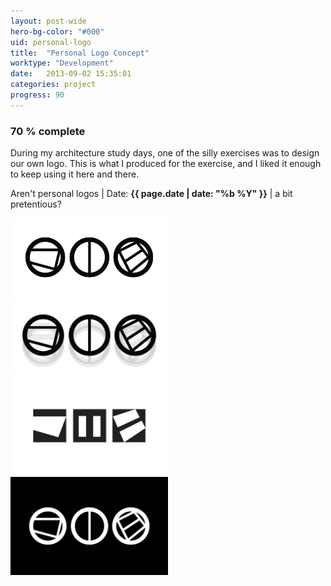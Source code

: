```yaml
---
layout: post-wide
hero-bg-color: "#000"
uid: personal-logo
title:  "Personal Logo Concept"
worktype: "Development"
date:   2013-09-02 15:35:01
categories: project
progress: 90
---
```


<h3>70 % complete</h3>

<p>
	During my architecture study days, one of the silly exercises was to design our own logo. This is what I produced for the exercise, and I liked it enough to keep using it here and there.
</p>

<p class="meta">
  Aren't personal logos | Date: <strong>{{ page.date | date: "%b %Y" }}</strong> | a bit pretentious?
</p>

<div class="showcase">
  <img style="width:50%" src="/img/personal-logo/1.png" alt="">
  <img style="width:50%" src="/img/personal-logo/2.jpg" alt="">
  <img style="width:50%" src="/img/personal-logo/3.png" alt="">
  <img style="width:50%" src="/img/personal-logo/4.png" alt="">
</div>
